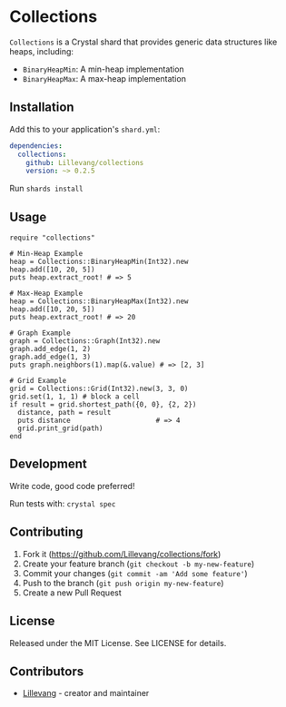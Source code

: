 # Collections

`Collections` is a Crystal shard that provides generic data structures like heaps, including:

- `BinaryHeapMin`: A min-heap implementation
- `BinaryHeapMax`: A max-heap implementation

## Installation

Add this to your application's `shard.yml`:

```yaml
dependencies:
  collections:
    github: Lillevang/collections
    version: ~> 0.2.5
```

Run `shards install`

## Usage

```crystal
require "collections"

# Min-Heap Example
heap = Collections::BinaryHeapMin(Int32).new
heap.add([10, 20, 5])
puts heap.extract_root! # => 5

# Max-Heap Example
heap = Collections::BinaryHeapMax(Int32).new
heap.add([10, 20, 5])
puts heap.extract_root! # => 20

# Graph Example
graph = Collections::Graph(Int32).new
graph.add_edge(1, 2)
graph.add_edge(1, 3)
puts graph.neighbors(1).map(&.value) # => [2, 3]

# Grid Example
grid = Collections::Grid(Int32).new(3, 3, 0)
grid.set(1, 1, 1) # block a cell
if result = grid.shortest_path({0, 0}, {2, 2})
  distance, path = result
  puts distance                     # => 4
  grid.print_grid(path)
end
```

## Development

Write code, good code preferred!

Run tests with: `crystal spec`

## Contributing

1. Fork it (<https://github.com/Lillevang/collections/fork>)
2. Create your feature branch (`git checkout -b my-new-feature`)
3. Commit your changes (`git commit -am 'Add some feature'`)
4. Push to the branch (`git push origin my-new-feature`)
5. Create a new Pull Request

## License

Released under the MIT License. See LICENSE for details.

## Contributors

- [Lillevang](https://github.com/Lillevang) - creator and maintainer
